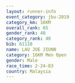 ```yaml
---
layout: runner-info 
event_category: jbu-2019 
category_km: 16KM  
overall_rank: 65
gender_rank: 40
category_rank: 40
bib: 61110
name: LAU JOE JIUNN
category: 16KM Men Open
gender: Male
race_time: 2-24-03
country: Malaysia
---
```


